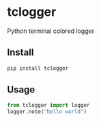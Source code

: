 # tclogger
Python terminal colored logger

## Install
```sh
pip install tclogger
```

## Usage
```py
from tclogger import logger
logger.note("hello world")
```